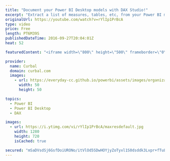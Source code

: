 ```yaml
---
title: "Document your Power BI Desktop models with DAX Studio!"
excerpt: "Extract a list of measures, tables, etc, from your Power BI model with DAX Studio.  Download the PPUtility add-in here: http://www.sqlbi.com/tools/power-pivot-utilities  Link to DAX STUDIO: https://daxstudio.codeplex.com/  Our Playlists: - - Join our DAX Fridays! Series: https://goo.gl/FtUWUX - - Power"
originalUrl: https://youtube.com/watch?v=rYlIp1PrBcA
type: video
price: Free
length: PT6M39S
publishedDateTime: 2016-09-27T20:04:01Z
heat: 52

featuredContent: "<iframe width=\"800\" height=\"500\" frameborder=\"0\" src=\"https://www.youtube.com/embed/rYlIp1PrBcA\" allow=\"accelerometer; autoplay; encrypted-media; gyroscope; picture-in-picture\" allowfullscreen></iframe>"

provider:
  name: Curbal
  domain: curbal.com
  images:
    - url: https://everyday-cc.github.io/powerbi/assets/images/organizations/curbal.com-50x50.jpg
      width: 50
      height: 50

topics:
  - Power BI
  - Power BI Desktop
  - DAX

images:
  - url: https://i.ytimg.com/vi/rYlIp1PrBcA/maxresdefault.jpg
    width: 1280
    height: 720
    isCached: true

secured: "mSaDVsdSj6GsfDoiURONo/itVlOd5SDwHOYjyZoTyxl1S0dsddk3Lvpr+fTuL8DC2/N5rMAEtNyN/xSaHbGyKJLQiLXCVeWhQ0ClY2ccDiD5/cqR+6HVgQpC+PC2RS/KF1YE4zLCvPFidTW6nzEZlsAZhjEkDLgvhiPfYIIQgqyzIM7xQMgbCJGb0PeoIegdatXoP3eCpWYBfKZ4ZLVWnw3q6JdXCnb7nzbh4+8TjUwqo4FcHFIWfqMjPESY2MnsnySLJpLo9wVerrjgq/9nqoEw8GcCXbcx0AuucqIvIW66vEgtmk8bXwpJ2REu3cLpT5bPAukkk4wUqhAW1n+KzXZ/HA4LvbCozQOAVzzJjLSW/RGRiTMGE/+EbzOZFZlC+ElnZvRxDgkRNoInx2Yral3fU4IbNPkJMJ8g7rg4WYg=;lNIllcp/NR406jjDo0j7fw=="
---
```


